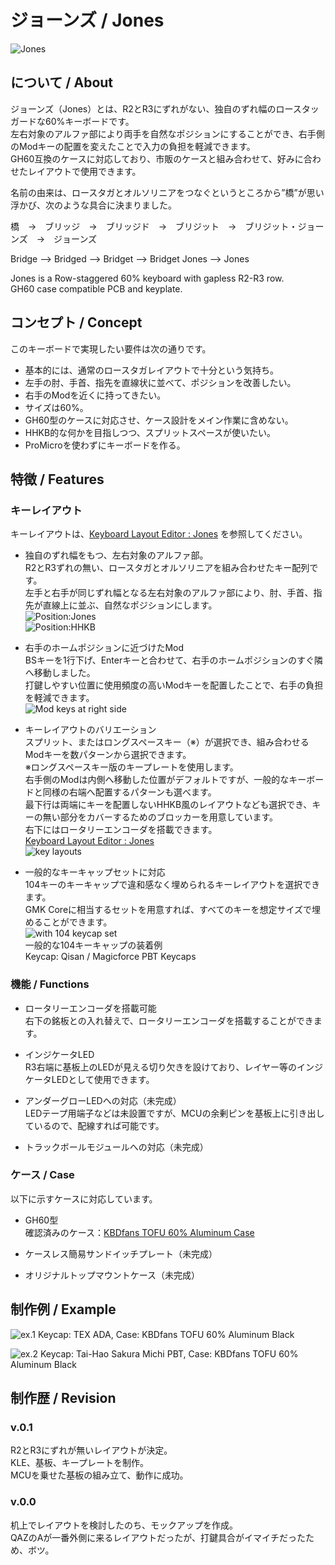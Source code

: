 # ジョーンズ / Jones

![Jones](./assets/IMG_1429.jpeg)

## について / About

ジョーンズ（Jones）とは、R2とR3にずれがない、独自のずれ幅のロースタッガードな60%キーボードです。  
左右対象のアルファ部により両手を自然なポジションにすることができ、右手側のModキーの配置を変えたことで入力の負担を軽減できます。  
GH60互換のケースに対応しており、市販のケースと組み合わせて、好みに合わせたレイアウトで使用できます。  

名前の由来は、ロースタガとオルソリニアをつなぐというところから”橋”が思い浮かび、次のような具合に決まりました。

橋　→　ブリッジ　→　ブリッジド　→　ブリジット　→　ブリジット・ジョーンズ　→　ジョーンズ

Bridge --> Bridged --> Bridget --> Bridget Jones --> Jones

Jones is a Row-staggered 60% keyboard with gapless R2-R3 row.  
GH60 case compatible PCB and keyplate.


## コンセプト / Concept

このキーボードで実現したい要件は次の通りです。

- 基本的には、通常のロースタガレイアウトで十分という気持ち。
- 左手の肘、手首、指先を直線状に並べて、ポジションを改善したい。
- 右手のModを近くに持ってきたい。
- サイズは60%。
- GH60型のケースに対応させ、ケース設計をメイン作業に含めない。
- HHKB的な何かを目指しつつ、スプリットスペースが使いたい。
- ProMicroを使わずにキーボードを作る。


## 特徴 / Features

### キーレイアウト

キーレイアウトは、[Keyboard Layout Editor : Jones](http://www.keyboard-layout-editor.com/#/gists/62a2e13a54e2d129532bc8758cfc1e79 "Keyboard Layout Editor : Jones") を参照してください。

- 独自のずれ幅をもつ、左右対象のアルファ部。  
R2とR3ずれの無い、ロースタガとオルソリニアを組み合わせたキー配列です。  
左手と右手が同じずれ幅となる左右対象のアルファ部により、肘、手首、指先が直線上に並ぶ、自然なポジションにします。  
![Position:Jones](./assets/position_jones.jpg)  
![Position:HHKB](./assets/position_hhkb.jpg)

- 右手のホームポジションに近づけたMod  
BSキーを1行下げ、Enterキーと合わせて、右手のホームポジションのすぐ隣へ移動しました。  
打鍵しやすい位置に使用頻度の高いModキーを配置したことで、右手の負担を軽減できます。  
![Mod keys at right side](./assets/IMG_1436.jpeg)

- キーレイアウトのバリエーション  
スプリット、またはロングスペースキー（※）が選択でき、組み合わせるModキーを数パターンから選択できます。  
※ロングスペースキー版のキープレートを使用します。  
右手側のModは内側へ移動した位置がデフォルトですが、一般的なキーボードと同様の右端へ配置するパターンも選べます。  
最下行は両端にキーを配置しないHHKB風のレイアウトなども選択でき、キーの無い部分をカバーするためのブロッカーを用意しています。  
右下にはロータリーエンコーダを搭載できます。  
[Keyboard Layout Editor : Jones](http://www.keyboard-layout-editor.com/#/gists/62a2e13a54e2d129532bc8758cfc1e79 "Keyboard Layout Editor : Jones")  
![key layouts](./assets/layout.png)

- 一般的なキーキャップセットに対応  
104キーのキーキャップで違和感なく埋められるキーレイアウトを選択できます。  
GMK Coreに相当するセットを用意すれば、すべてのキーを想定サイズで埋めることができます。  
![with 104 keycap set](./assets/IMG_1439.jpeg)  
一般的な104キーキャップの装着例  
Keycap: Qisan / Magicforce PBT Keycaps

### 機能 / Functions

- ロータリーエンコーダを搭載可能  
右下の銘板との入れ替えで、ロータリーエンコーダを搭載することができます。

- インジケータLED  
R3右端に基板上のLEDが見える切り欠きを設けており、レイヤー等のインジケータLEDとして使用できます。

- アンダーグローLEDへの対応（未完成）  
LEDテープ用端子などは未設置ですが、MCUの余剰ピンを基板上に引き出しているので、配線すれば可能です。

- トラックボールモジュールへの対応（未完成）


### ケース / Case

以下に示すケースに対応しています。

- GH60型  
確認済みのケース：[KBDfans TOFU 60% Aluminum Case](https://kbdfans.com/collections/60-layout-case/products/kbdfans-tofu-60-aluminum-case)

- ケースレス簡易サンドイッチプレート（未完成）

- オリジナルトップマウントケース（未完成）


## 制作例 / Example

![ex.1](./assets/IMG_1412.jpeg)
Keycap: TEX ADA, Case: KBDfans TOFU 60% Aluminum Black

![ex.2](./assets/IMG_1406.jpeg)
Keycap: Tai-Hao Sakura Michi PBT, Case: KBDfans TOFU 60% Aluminum Black
## 制作歴 / Revision

### v.0.1

R2とR3にずれが無いレイアウトが決定。  
KLE、基板、キープレートを制作。  
MCUを乗せた基板の組み立て、動作に成功。

### v.0.0

机上でレイアウトを検討したのち、モックアップを作成。  
QAZのAが一番外側に来るレイアウトだったが、打鍵具合がイマイチだったため、ボツ。

